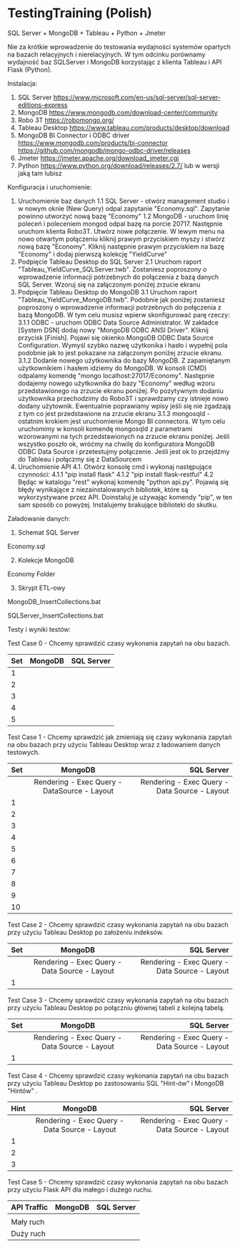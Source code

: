 # TestingTraining (Polish)
SQL Server + MongoDB + Tableau + Python + Jmeter

Nie za krótkie wprowadzenie do testowania wydajności systemów opartych na bazach relacyjnych i nierelacyjnych.
W tym odcinku porównamy wydajność baz SQLServer i MongoDB korzystając z klienta Tableau i API Flask (Python).

Instalacja:
1. SQL Server
https://www.microsoft.com/en-us/sql-server/sql-server-editions-express
2. MongoDB
https://www.mongodb.com/download-center/community
3. Robo 3T
https://robomongo.org/
4. Tableau Desktop
https://www.tableau.com/products/desktop/download
5. MongoDB BI Connector i ODBC driver
https://www.mongodb.com/products/bi-connector
https://github.com/mongodb/mongo-odbc-driver/releases
6. Jmeter 
https://jmeter.apache.org/download_jmeter.cgi
7. Python
https://www.python.org/download/releases/2.7/ lub w wersji jaką tam lubisz



Konfiguracja i uruchomienie:
1. Uruchomienie baz danych
1.1 SQL Server - otwórz management studio i w nowym oknie (New Query) odpal zapytanie "Economy.sql". Zapytanie powinno utworzyć nową bazę "Economy"
1.2 MongoDB - uruchom linię poleceń i poleceniem mongod odpal bazę na porcie 20717. Następnie uruchom klienta Robo3T. Utwórz nowe połączenie. W lewym menu na nowo otwartym połączeniu kliknij prawym przyciskiem myszy i stwórz nową bazę "Economy". Kliknij następnie prawym przyciskiem na bazę "Economy" i dodaj pierwszą kolekcję "YieldCurve"
2. Podpięcie Tableau Desktop do SQL Server 
2.1 Uruchom raport "Tableau_YieldCurve_SQLServer.twb". Zostaniesz poproszony o wprowadzenie informacji potrzebnych do połączenia z bazą danych SQL Server. Wzoruj się na załączonym poniżej zrzucie ekranu
3. Podpięcie Tableau Desktop do MongoDB
3.1 Uruchom raport "Tableau_YieldCurve_MongoDB.twb". Podobnie jak poniżej zostaniesz poproszony o wprowadzenie informacji potrzebnych do połączenia z bazą MongoDB. W tym celu musisz wpierw skonfigurować parę rzeczy:
3.1.1 ODBC - uruchom ODBC Data Source Administrator. W zakładce [System DSN] dodaj nowy "MongoDB ODBC ANSI Driver". Kliknij przycisk [Finish]. Pojawi się okienko MongoDB ODBC Data Source Configuration. Wymyśl szybko nazwę użytkonika i hasło i wypełnij pola podobnie jak to jest pokazane na załączonym poniżej zrzucie ekranu.
3.1.2 Dodanie nowego użytkownika do bazy MongoDB. Z zapamiętanym użytkownikiem i hasłem idziemy do MongoDB. W konsoli (CMD) odpalamy komendę "mongo localhost:27017/Economy". Następnie dodajemy nowego użytkownika do bazy "Economy" według wzoru przedstawionego na zrzucie ekranu poniżej. Po pozytywnym dodaniu użytkownika przechodzimy do Robo3T i sprawdzamy czy istnieje nowo dodany użytownik. Ewentualnie poprawiamy wpisy jeśli się nie zgadzają z tym co jest przedstawione na zrzucie ekranu
3.1.3 mongosqld - ostatnim krokiem jest uruchomienie Mongo BI connectora. W tym celu uruchomimy w konsoli komendę mongosqld z parametrami wzorowanymi na tych przedstawionych na zrzucie ekranu poniżej. Jeśli wszystko poszło ok, wróćmy na chwilę do konfiguratora MongoDB ODBC Data Source i przetestujmy połączenie. Jeśli jest ok to przejdźmy do Tableau i połączmy się z DataSourcem 
4. Uruchomienie API
4.1. Otwórz konsolę cmd i wykonaj następujące czynności:
4.1.1	"pip install flask"
4.1.2 "pip install flask-restful"
4.2 Będąc w katalogu "rest" wykonaj komendę "python api.py". Pojawią się błędy wynikające z niezainstalowanych bibliotek, które są wykorzystywane przez API. Doinstaluj je używając komendy "pip", w ten sam sposób co powyżej. Instalujemy brakujące biblioteki do skutku.



Załadowanie danych:
1. Schemat SQL Server

Economy.sql

2. Kolekcje MongoDB

Economy Folder

3. Skrypt ETL-owy

MongoDB_InsertCollections.bat

SQLServer_InsertCollections.bat


Testy i wyniki testów: 

Test Case 0 - Chcemy sprawdzić czasy wykonania zapytań na obu bazach.

| Set        | MongoDB           | SQL Server  |
| ------------- |:-------------:| -----:|
|  1   | |  |
|  2   | |  |
|  3   | |  |
|  4   | |  |
|  5   | |  |


Test Case 1 - Chcemy sprawdzić jak zmieniają się czasy wykonania zapytań na obu bazach przy użyciu Tableau Desktop wraz z ładowaniem danych testowych.

| Set        | MongoDB           | SQL Server  |
| ------------- |:-------------:| -----:|
|      | Rendering - Exec Query - DataSource - Layout | Rendering - Exec Query - Data Source - Layout |
|  1   | |  |
|  2   | |  |
|  3   | |  |
|  4   | |  |
|  5   | |  |
|  6   | |  |
|  7   | |  |
|  8   | |  |
|  9   | |  |
|  10  | |  |


Test Case 2 - Chcemy sprawdzić czasy wykonania zapytań na obu bazach przy użyciu Tableau Desktop po założeniu indeksów.

| Set        | MongoDB           | SQL Server  |
| ------------- |:-------------:| -----:|
|      | Rendering - Exec Query - Data Source - Layout | Rendering - Exec Query - Data Source - Layout |
|  1   | |  |


Test Case 3 - Chcemy sprawdzić czasy wykonania zapytań na obu bazach przy użyciu Tableau Desktop po połączniu głównej tabeli z kolejną tabelą.

| Set        | MongoDB           | SQL Server  |
| ------------- |:-------------:| -----:|
|      | Rendering - Exec Query - Data Source - Layout | Rendering - Exec Query - Data Source - Layout |
|  1   | |  |


Test Case 4 - Chcemy sprawdzić czasy wykonania zapytań na obu bazach przy użyciu Tableau Desktop po zastosowaniu SQL "Hint-ów" i MongoDB "Hintów" .

| Hint        | MongoDB           | SQL Server  |
| ------------- |:-------------:| -----:|
|      | Rendering - Exec Query - Data Source - Layout | Rendering - Exec Query - Data Source - Layout |
|  1   | |  |
|  2   | |  |
|  3   | |  |


Test Case 5 - Chcemy sprawdzić czasy wykonania zapytań na obu bazach przy użyciu Flask API dla małego i dużego ruchu.

| API Traffic        | MongoDB           | SQL Server  |
| ------------- |:-------------:| -----:|
|    |  | |
|  Mały ruch   | |  |
|  Duży ruch   | |  |
